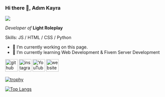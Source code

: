 ### Hi there 👋, Adım Kayra
![](https://i.hizliresim.com/iizk6tc.png)

<em>Developer of</em> <b>Light Roleplay</b>

Skills: JS / HTML / CSS / Python

- 🔭 I’m currently working on this page. 
- 🌱 I’m currently learning Web Development & Fivem Server Development 


[<img src='https://cdn.jsdelivr.net/npm/simple-icons@3.0.1/icons/github.svg' alt='github' height='40'>](https://github.com/kyrgrs)  [<img src='https://cdn.jsdelivr.net/npm/simple-icons@3.0.1/icons/instagram.svg' alt='instagram' height='40'>](https://www.instagram.com/kyrgrs09/)  [<img src='https://cdn.jsdelivr.net/npm/simple-icons@3.0.1/icons/youtube.svg' alt='YouTube' height='40'>](https://www.youtube.com/channel/UCjwW5lZX8WS6yGFkKG19JwQ)  [<img src='https://cdn.jsdelivr.net/npm/simple-icons@3.0.1/icons/icloud.svg' alt='website' height='40'>](kayragursu.com)  

[![trophy](https://github-profile-trophy.vercel.app/?username=kyrgrs)](https://github.com/ryo-ma/github-profile-trophy)

[![Top Langs](https://github-readme-stats.vercel.app/api/top-langs/?username=kyrgrs)](https://github.com/anuraghazra/github-readme-stats)

